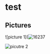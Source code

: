 # test


## Pictures
![picture 1](![16237](https://user-images.githubusercontent.com/101139768/191344203-6ad729d7-2ea3-471b-8652-6d0fc72a89d1.jpg)

![picutre 2](20220913_171656.jpg)
